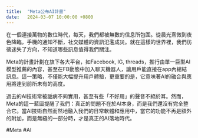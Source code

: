 ```yaml
---
title:  "Meta公布AI計畫"
date:   2024-03-07 10:00:00 +0800
---
```


在一個連接萬物的數位時代，每天，我們都被無數的信息所包圍。從晨光熹微到夜色降臨，手機的通知不斷，社交媒體的資訊氾濫成災。就在這樣的世界裡，我們彷彿迷失了方向，不知道哪些訊息值得我們關注。

Meta的計畫計劃在旗下各大平台，如Facebook, IG, threads，推行由單一巨型AI模型推薦的內容，甚至在FB動態中加入聊天機器人，讓用戶能直接在app內總結訊息。這一策略，不僅能大幅提升用戶體驗，更重要的是，它意味著AI的融合與應用將達到前所未有的高度。

過去的AI技術常被詬病不夠實用，甚至有些「不好用」的聲音不絕於耳。然而，Meta的這一藍圖提醒了我們：真正的問題不在於AI本身，而是我們還沒有完全整合它。當AI技術自然而然地融入我們的日常軟體和應用中，當它的功能不再是額外的附加，而是無縫的一部分時，才是真正的AI落地時代。

#Meta #AI